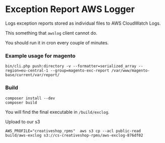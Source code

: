 Exception Report AWS Logger
===========================

Logs exception reports stored as individual files to AWS CloudWatch Logs.

This something that `awslog` client cannot do.

You should run it in cron every couple of minutes.

### Example usage for magento

```
bin/cli.php push:directory -v --formatter=serialized_array --region=eu-central-1 --group=magento-exc-report /var/www/magento-base/current/var/report/  
```

### Build

```
composer install --dev
composer build
```

You will find the final executable in `/build/exclog`.

Upload to our s3

```
AWS_PROFILE="creativeshop_rpms"  aws s3 cp --acl public-read build/aws-exclog s3://cs-creativeshop-rpms/aws-exclog-876df02
```
